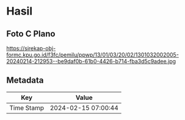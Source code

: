 # Hasil

## Foto C Plano

https://sirekap-obj-formc.kpu.go.id/f3fc/pemilu/ppwp/13/01/03/20/02/1301032002005-20240214-212953--be9daf0b-61b0-4426-b714-fba3d5c9adee.jpg


## Metadata

| Key        | Value               |
| ---------- | ------------------- |
| Time Stamp | 2024-02-15 07:00:44 |



